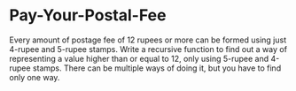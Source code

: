 # Pay-Your-Postal-Fee
Every amount of postage fee of 12 rupees or more can be formed using just 4-rupee and 5-rupee stamps. Write a recursive function to find out a way of representing a value higher than or equal to 12, only using 5-rupee and 4-rupee stamps. There can be multiple ways of doing it, but you have to find only one way.
